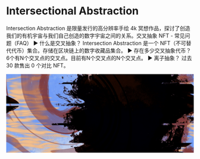 # Intersectional Abstraction

Intersection Abstraction 是限量发行的高分辨率手绘 4k 冥想作品，探讨了创造我们的有机宇宙与我们自己创造的数字宇宙之间的关系。交叉抽象 NFT - 常见问题（FAQ）
▶ 什么是交叉抽象？
Intersection Abstraction 是一个 NFT（不可替代代币）集合。存储在区块链上的数字收藏品集合。
▶ 存在多少交叉抽象代币？
6个有N个交叉点的交叉点。目前有N个交叉点的N个交叉点。
▶ 离子抽象？
过去 30 款售出 0 个对比 NFT。

![nft](unnamed.png)

